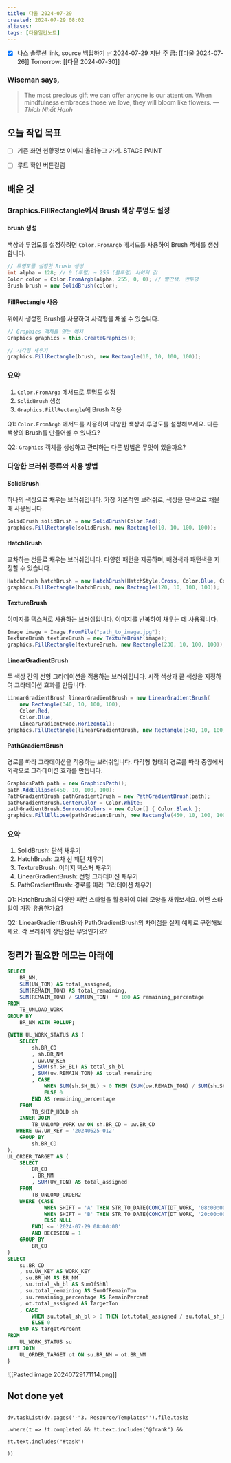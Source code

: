 ```yaml
---
title: 다울 2024-07-29
created: 2024-07-29 08:02
aliases: 
tags: [다울일간노트]
---
```

- [x] 나스 솔루션 link, source 백업하기 ✅ 2024-07-29
지난 주 금: [[다울 2024-07-26]]
Tomorrow: [[다울 2024-07-30]]

### Wiseman says,
> The most precious gift we can offer anyone is our attention. When mindfulness embraces those we love, they will bloom like flowers.
> — <cite>Thích Nhất Hạnh</cite>


## 오늘 작업 목표
- [ ] 기존 화면 현황정보 이미지 올려놓고 가기. STAGE PAINT
- [ ] 루트 확인 버튼컬럼





## 배운 것

### Graphics.FillRectangle에서 Brush 색상 투명도 설정

#### brush 생성
색상과 투명도를 설정하려면 `Color.FromArgb` 메서드를 사용하여 Brush 객체를 생성합니다.

```csharp
// 투명도를 설정한 Brush 생성
int alpha = 128; // 0 (투명) ~ 255 (불투명) 사이의 값
Color color = Color.FromArgb(alpha, 255, 0, 0); // 빨간색, 반투명
Brush brush = new SolidBrush(color);
```

#### FillRectangle 사용
위에서 생성한 Brush를 사용하여 사각형을 채울 수 있습니다.

```csharp
// Graphics 객체를 얻는 예시
Graphics graphics = this.CreateGraphics();

// 사각형 채우기
graphics.FillRectangle(brush, new Rectangle(10, 10, 100, 100));
```

### 요약
1. `Color.FromArgb` 메서드로 투명도 설정
2. `SolidBrush` 생성
3. `Graphics.FillRectangle`에 Brush 적용

Q1: `Color.FromArgb` 메서드를 사용하여 다양한 색상과 투명도를 설정해보세요. 다른 색상의 Brush를 만들어볼 수 있나요?

Q2: `Graphics` 객체를 생성하고 관리하는 다른 방법은 무엇이 있을까요?


### 다양한 브러쉬 종류와 사용 방법

#### SolidBrush
하나의 색상으로 채우는 브러쉬입니다. 가장 기본적인 브러쉬로, 색상을 단색으로 채울 때 사용됩니다.

```csharp
SolidBrush solidBrush = new SolidBrush(Color.Red);
graphics.FillRectangle(solidBrush, new Rectangle(10, 10, 100, 100));
```

#### HatchBrush
교차하는 선들로 채우는 브러쉬입니다. 다양한 패턴을 제공하며, 배경색과 패턴색을 지정할 수 있습니다.

```csharp
HatchBrush hatchBrush = new HatchBrush(HatchStyle.Cross, Color.Blue, Color.Yellow);
graphics.FillRectangle(hatchBrush, new Rectangle(120, 10, 100, 100));
```

#### TextureBrush
이미지를 텍스처로 사용하는 브러쉬입니다. 이미지를 반복하여 채우는 데 사용됩니다.

```csharp
Image image = Image.FromFile("path_to_image.jpg");
TextureBrush textureBrush = new TextureBrush(image);
graphics.FillRectangle(textureBrush, new Rectangle(230, 10, 100, 100));
```

#### LinearGradientBrush
두 색상 간의 선형 그라데이션을 적용하는 브러쉬입니다. 시작 색상과 끝 색상을 지정하여 그라데이션 효과를 만듭니다.

```csharp
LinearGradientBrush linearGradientBrush = new LinearGradientBrush(
    new Rectangle(340, 10, 100, 100),
    Color.Red,
    Color.Blue,
    LinearGradientMode.Horizontal);
graphics.FillRectangle(linearGradientBrush, new Rectangle(340, 10, 100, 100));
```

#### PathGradientBrush
경로를 따라 그라데이션을 적용하는 브러쉬입니다. 다각형 형태의 경로를 따라 중앙에서 외곽으로 그라데이션 효과를 만듭니다.

```csharp
GraphicsPath path = new GraphicsPath();
path.AddEllipse(450, 10, 100, 100);
PathGradientBrush pathGradientBrush = new PathGradientBrush(path);
pathGradientBrush.CenterColor = Color.White;
pathGradientBrush.SurroundColors = new Color[] { Color.Black };
graphics.FillEllipse(pathGradientBrush, new Rectangle(450, 10, 100, 100));
```

### 요약
1. SolidBrush: 단색 채우기
2. HatchBrush: 교차 선 패턴 채우기
3. TextureBrush: 이미지 텍스처 채우기
4. LinearGradientBrush: 선형 그라데이션 채우기
5. PathGradientBrush: 경로를 따라 그라데이션 채우기

Q1: HatchBrush의 다양한 패턴 스타일을 활용하여 여러 모양을 채워보세요. 어떤 스타일이 가장 유용한가요?

Q2: LinearGradientBrush와 PathGradientBrush의 차이점을 실제 예제로 구현해보세요. 각 브러쉬의 장단점은 무엇인가요?


## 정리가 필요한 메모는 아래에

```SQL
SELECT 
    BR_NM,
    SUM(UW_TON) AS total_assigned,
    SUM(REMAIN_TON) AS total_remaining,
    SUM(REMAIN_TON) / SUM(UW_TON)  * 100 AS remaining_percentage
FROM 
    TB_UNLOAD_WORK
GROUP BY 
    BR_NM WITH ROLLUP;
```


```sql
{WITH UL_WORK_STATUS AS ( 
    SELECT
        sh.BR_CD 
        , sh.BR_NM 
        , uw.UW_KEY 
        , SUM(sh.SH_BL) AS total_sh_bl 
        , SUM(uw.REMAIN_TON) AS total_remaining 
        , CASE
            WHEN SUM(sh.SH_BL) > 0 THEN (SUM(uw.REMAIN_TON) / SUM(sh.SH_BL)) * 100
            ELSE 0
        END AS remaining_percentage
    FROM
        TB_SHIP_HOLD sh
    INNER JOIN
        TB_UNLOAD_WORK uw ON sh.BR_CD = uw.BR_CD
   WHERE uw.UW_KEY = '20240625-012' 
    GROUP BY
        sh.BR_CD
),
UL_ORDER_TARGET AS (
    SELECT
        BR_CD 
        , BR_NM 
        , SUM(UW_TON) AS total_assigned 
    FROM
        TB_UNLOAD_ORDER2 
    WHERE (CASE
            WHEN SHIFT = 'A' THEN STR_TO_DATE(CONCAT(DT_WORK, '08:00:00'), '%Y%m%d %H:%i:%s')
            WHEN SHIFT = 'B' THEN STR_TO_DATE(CONCAT(DT_WORK, '20:00:00'), '%Y%m%d %H:%i:%s')
            ELSE NULL
        END) <= '2024-07-29 08:00:00' 
        AND DECISION = 1
    GROUP BY
        BR_CD
)
SELECT
    su.BR_CD 
    , su.UW_KEY AS WORK_KEY 
    , su.BR_NM AS BR_NM 
    , su.total_sh_bl AS SumOfShBl 
    , su.total_remaining AS SumOfRemainTon 
    , su.remaining_percentage AS RemainPercent 
    , ot.total_assigned AS TargetTon 
    , CASE
        WHEN su.total_sh_bl > 0 THEN (ot.total_assigned / su.total_sh_bl) * 100
        ELSE 0
    END AS targetPercent
FROM
    UL_WORK_STATUS su
LEFT JOIN
    UL_ORDER_TARGET ot ON su.BR_NM = ot.BR_NM
}
```


![[Pasted image 20240729171114.png]]



## Not done yet

```dataviewjs

dv.taskList(dv.pages('-"3. Resource/Templates"').file.tasks

.where(t => !t.completed && !t.text.includes("@frank") &&

!t.text.includes("#task")

))

```
